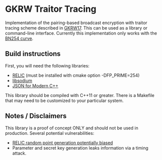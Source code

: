 # GKRW Traitor Tracing

Implementation of the pairing-based broadcast encryption with traitor tracing scheme described in [GKRW17](https://eprint.iacr.org/2017/1117.pdf). This can be used as a library or command-line interface. Currently this implementation only works with the [BN254 curve](https://eprint.iacr.org/2005/133.pdf).

## Build instructions

First, you will need the following libraries:

* [RELIC](https://github.com/relic-toolkit/relic) (must be installed with cmake option -DFP_PRIME=254)
* [libsodium](https://download.libsodium.org/doc/)
* [JSON for Modern C++](https://github.com/nlohmann/json)

This library should be compiled with C++11 or greater. There is a Makefile that may need to be customized to your particular system.

## Notes / Disclaimers

This library is a proof of concept ONLY and should not be used in production. Several potential vulnerabilities:

* [RELIC random point generation potentially biased](https://github.com/relic-toolkit/relic/issues/46)
* Parameter and secret key generation leaks information via a timing attack.